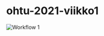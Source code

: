 # ohtu-2021-viikko1

![Workflow 1](https://github.com/vaisest/ohtu-2021-viikko1/actions/workflows/CI/badge.svg)
